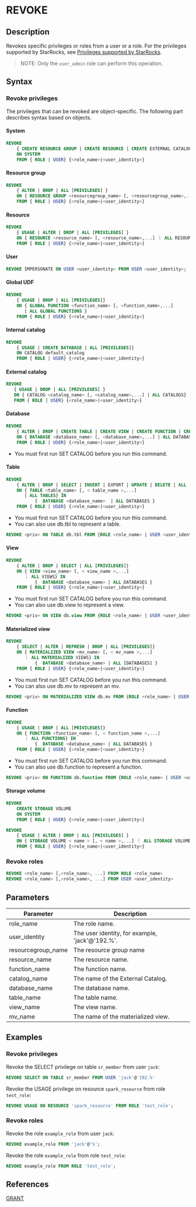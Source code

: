 # REVOKE

## Description

Revokes specific privileges or roles from a user or a role. For the privileges supported by StarRocks, see [Privileges supported by StarRocks](../../../administration/privilege_item.md).

> NOTE: Only the `user_admin` role can perform this operation.

## Syntax

### Revoke privileges

The privileges that can be revoked are object-specific. The following part describes syntax based on objects.

#### System

```SQL
REVOKE
    { CREATE RESOURCE GROUP | CREATE RESOURCE | CREATE EXTERNAL CATALOG | REPOSITORY | BLACKLIST | FILE | OPERATE | ALL [PRIVILEGES]} 
    ON SYSTEM
    FROM { ROLE | USER} {<role_name>|<user_identity>}
```

#### Resource group

```SQL
REVOKE
    { ALTER | DROP | ALL [PRIVILEGES] } 
    ON { RESOURCE GROUP <resourcegroup_name> [, <resourcegroup_name>,...] ｜ ALL RESOURCE GROUPS} 
    FROM { ROLE | USER} {<role_name>|<user_identity>}
```

#### Resource

```SQL
REVOKE
    { USAGE | ALTER | DROP | ALL [PRIVILEGES] } 
    ON { RESOURCE <resource_name> [, <resource_name>,...] ｜ ALL RESOURCES} 
    FROM { ROLE | USER} {<role_name>|<user_identity>}
```

#### User

```SQL
REVOKE IMPERSONATE ON USER <user_identity> FROM USER <user_identity>;
```

#### Global UDF

```SQL
REVOKE
    { USAGE | DROP | ALL [PRIVILEGES]} 
    ON { GLOBAL FUNCTION <function_name> [, <function_name>,...]    
       | ALL GLOBAL FUNCTIONS }
    FROM { ROLE | USER} {<role_name>|<user_identity>}
```

#### Internal catalog

```SQL
REVOKE 
    { USAGE | CREATE DATABASE | ALL [PRIVILEGES]} 
    ON CATALOG default_catalog
    FROM { ROLE | USER} {<role_name>|<user_identity>}
```

#### External catalog

```SQL
REVOKE  
   { USAGE | DROP | ALL [PRIVILEGES] } 
   ON { CATALOG <catalog_name> [, <catalog_name>,...] | ALL CATALOGS}
   FROM { ROLE | USER} {<role_name>|<user_identity>}
```

#### Database

```SQL
REVOKE 
    { ALTER | DROP | CREATE TABLE | CREATE VIEW | CREATE FUNCTION | CREATE MATERIALIZED VIEW | ALL [PRIVILEGES] } 
    ON { DATABASE <database_name> [, <database_name>,...] | ALL DATABASES }
    FROM { ROLE | USER} {<role_name>|<user_identity>}
```

* You must first run SET CATALOG before you run this command.

#### Table

```SQL
REVOKE  
    { ALTER | DROP | SELECT | INSERT | EXPORT | UPDATE | DELETE | ALL [PRIVILEGES]} 
    ON { TABLE <table_name> [, < table_name >,...]
       | ALL TABLES} IN 
           {  DATABASE <database_name>  | ALL DATABASES }
    FROM { ROLE | USER} {<role_name>|<user_identity>}
```

* You must first run SET CATALOG before you run this command.
* You can also use db.tbl to represent a table.

```SQL
REVOKE <priv> ON TABLE db.tbl FROM {ROLE <role_name> | USER <user_identity>}
```

#### View

```SQL
REVOKE  
    { ALTER | DROP | SELECT | ALL [PRIVILEGES]} 
    ON { VIEW <view_name> [, < view_name >,...]
       ｜ ALL VIEWS} IN 
           {  DATABASE <database_name> | ALL DATABASES }
    FROM { ROLE | USER} {<role_name>|<user_identity>}
```

* You must first run SET CATALOG before you run this command.
* You can also use db.view to represent a view.

```SQL
REVOKE <priv> ON VIEW db.view FROM {ROLE <role_name> | USER <user_identity>}
```

#### Materialized view

```SQL
REVOKE
    { SELECT | ALTER | REFRESH | DROP | ALL [PRIVILEGES]} 
    ON { MATERIALIZED VIEW <mv_name> [, < mv_name >,...]
       ｜ ALL MATERIALIZED VIEWS} IN 
           {  DATABASE <database_name> | ALL [DATABASES] }
    FROM { ROLE | USER} {<role_name>|<user_identity>}
```

* You must first run SET CATALOG before you run this command.
* You can also use db.mv to represent an mv.

```SQL
REVOKE <priv> ON MATERIALIZED VIEW db.mv FROM {ROLE <role_name> | USER <user_identity>}
```

#### Function

```SQL
REVOKE
    { USAGE | DROP | ALL [PRIVILEGES]} 
    ON { FUNCTION <function_name> [, < function_name >,...]
       ｜ ALL FUNCTIONS} IN 
           {  DATABASE <database_name> | ALL DATABASES }
    FROM { ROLE | USER} {<role_name>|<user_identity>}
```

* You must first run SET CATALOG before you run this command.
* You can also use db.function to represent a function.

```SQL
REVOKE <priv> ON FUNCTION db.function FROM {ROLE <role_name> | USER <user_identity>}
```

#### Storage volume

```SQL
REVOKE
    CREATE STORAGE VOLUME 
    ON SYSTEM
    FROM { ROLE | USER} {<role_name>|<user_identity>}

REVOKE
    { USAGE | ALTER | DROP | ALL [PRIVILEGES] } 
    ON { STORAGE VOLUME < name > [, < name >,...] ｜ ALL STORAGE VOLUME} 
    FROM { ROLE | USER} {<role_name>|<user_identity>}
```

### Revoke roles

```SQL
REVOKE <role_name> [,<role_name>, ...] FROM ROLE <role_name>
REVOKE <role_name> [,<role_name>, ...] FROM USER <user_identity>
```

## Parameters

| **Parameter**      | **Description**                                 |
| ------------------ | ----------------------------------------------- |
| role_name          | The role name.                                  |
| user_identity      | The user identity, for example, 'jack'@'192.%'. |
| resourcegroup_name | The resource group name                         |
| resource_name      | The resource name.                              |
| function_name      | The function name.                              |
| catalog_name       | The name of the External Catalog.               |
| database_name      | The database name.                              |
| table_name         | The table name.                                 |
| view_name          | The view name.                                  |
| mv_name            | The name of the materialized view.              |

## Examples

### Revoke privileges

Revoke the SELECT privilege on table `sr_member` from user `jack`:

```SQL
REVOKE SELECT ON TABLE sr_member FROM USER 'jack'@'192.%'
```

Revoke the USAGE privilege on resource `spark_resource` from role `test_role`:

```SQL
REVOKE USAGE ON RESOURCE 'spark_resource' FROM ROLE 'test_role';
```

### Revoke roles

Revoke the role `example_role` from user `jack`:

```SQL
REVOKE example_role FROM 'jack'@'%';
```

Revoke the role `example_role` from role `test_role`:

```SQL
REVOKE example_role FROM ROLE 'test_role';
```

## References

[GRANT](GRANT.md)
